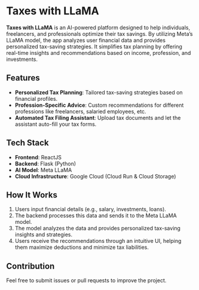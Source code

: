 

# Taxes with LLaMA

**Taxes with LLaMA** is an AI-powered platform designed to help individuals, freelancers, and professionals optimize their tax savings. By utilizing Meta’s LLaMA model, the app analyzes user financial data and provides personalized tax-saving strategies. It simplifies tax planning by offering real-time insights and recommendations based on income, profession, and investments.

## Features

- **Personalized Tax Planning**: Tailored tax-saving strategies based on financial profiles.
- **Profession-Specific Advice**: Custom recommendations for different professions like freelancers, salaried employees, etc.
- **Automated Tax Filing Assistant**: Upload tax documents and let the assistant auto-fill your tax forms.

## Tech Stack

- **Frontend**: ReactJS
- **Backend**: Flask (Python)
- **AI Model**: Meta LLaMA
- **Cloud Infrastructure**: Google Cloud (Cloud Run & Cloud Storage)

## How It Works

1. Users input financial details (e.g., salary, investments, loans).
2. The backend processes this data and sends it to the Meta LLaMA model.
3. The model analyzes the data and provides personalized tax-saving insights and strategies.
4. Users receive the recommendations through an intuitive UI, helping them maximize deductions and minimize tax liabilities.



## Contribution

Feel free to submit issues or pull requests to improve the project.

